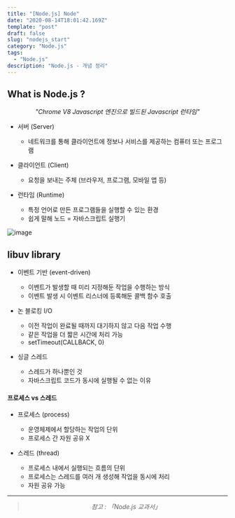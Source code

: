 ```yaml
---
title: "[Node.js] Node"
date: "2020-08-14T18:01:42.169Z"
template: "post"
draft: false
slug: "nodejs_start"
category: "Node.js"
tags:
  - "Node.js"
description: "Node.js - 개념 정리"
---
```


## What is Node.js ?

<center><i>"Chrome V8 Javascript 엔진으로 빌드된 Javascript 런타임"</i></center>

- 서버 (Server)

  - 네트워크를 통해 클라이언트에 정보나 서비스를 제공하는 컴퓨터 또는 프로그램

- 클라이언트 (Client)

  - 요청을 보내는 주체 (브라우저, 프로그램, 모바일 앱 등)

- 런타임 (Runtime)

  - 특정 언어로 만든 프로그램들을 실행할 수 있는 환경
  - 쉽게 말해 노드 = 자바스크립트 실행기

![image](https://user-images.githubusercontent.com/46131688/90219973-382e7d00-de42-11ea-8a6f-77d7fc214c96.png)

## libuv library

- 이벤트 기반 (event-driven)

  - 이벤트가 발생할 때 미리 지정해둔 작업을 수행하는 방식
  - 이벤트 발생 시 이벤트 리스너에 등록해둔 콜백 함수 호출

- 논 블로킹 I/O

  - 이전 작업이 완료될 때까지 대기하지 않고 다음 작업 수행
  - 같은 작업을 더 짧은 시간에 처리 가능
  - setTimeout(CALLBACK, 0)

- 싱글 스레드

  - 스레드가 하나뿐인 것
  - 자바스크립트 코드가 동시에 실행될 수 없는 이유

#### 프로세스 vs 스레드

- 프로세스 (process)

  - 운영체제에서 할당하는 작업의 단위
  - 프로세스 간 자원 공유 X

- 스레드 (thread)
  - 프로세스 내에서 실행되는 흐름의 단위
  - 프로세스는 스레드를 여러 개 생성해 작업을 동시에 처리
  - 자원 공유 가능

<hr>

> <center><i>참고 : 「Node.js 교과서」</i></center>
